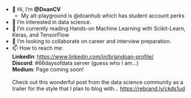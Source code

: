 - 👋 Hi, I’m **@DoanCV**
  - My alt-playground is @doanhub which has student account perks
- 👀 I’m interested in data science.
- 🌱 I’m currently reading Hands-on Machine Learning with Scikit-Learn, Keras, and TensorFlow
- 💞️ I’m looking to collaborate on career and interview preparation.
- 📫 How to reach me: <br> **LinkedIn**: https://www.linkedin.com/in/briandoan-profile/ <br> **Discord**: #66daysofdata server (guess who I am...) <br> **Medium**: Page coming soon! <br> <br> Check out this wonderful post from the data science community as a trailer for the style that I plan to blog with... https://rebrand.ly/ckds1ud

<!---
DoanCV/DoanCV is a ✨ special ✨ repository because its `README.md` (this file) appears on your GitHub profile.
You can click the Preview link to take a look at your changes.
--->
